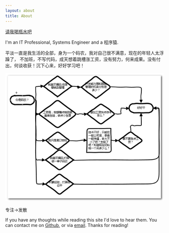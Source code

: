 ```yaml
---
layout: about
title: About
---
```


<p><a href="https://me.alipay.com/aliece">请我喝瓶水吧</a></p>

I'm an IT Professional, Systems Engineer and a 程序猿.

平淡一直是我生活的全部，身为一个码农，我对自己很不满意，现在的年轻人太浮躁了， 不加班，不写代码，成天想着跳槽涨工资，没有努力，何来成果。没有付出，何谈收获！沉下心来，好好学习吧！

<p><img src="/assets/images/about.png"></p>

<p>专注->发散</p>

If you have any thoughts while reading this site I'd love to hear them. You can contact me on <a href="https://github.com/Aliece">Github</a>, or via <a href="alieceyy@gmail.com">email</a>. Thanks for reading!


